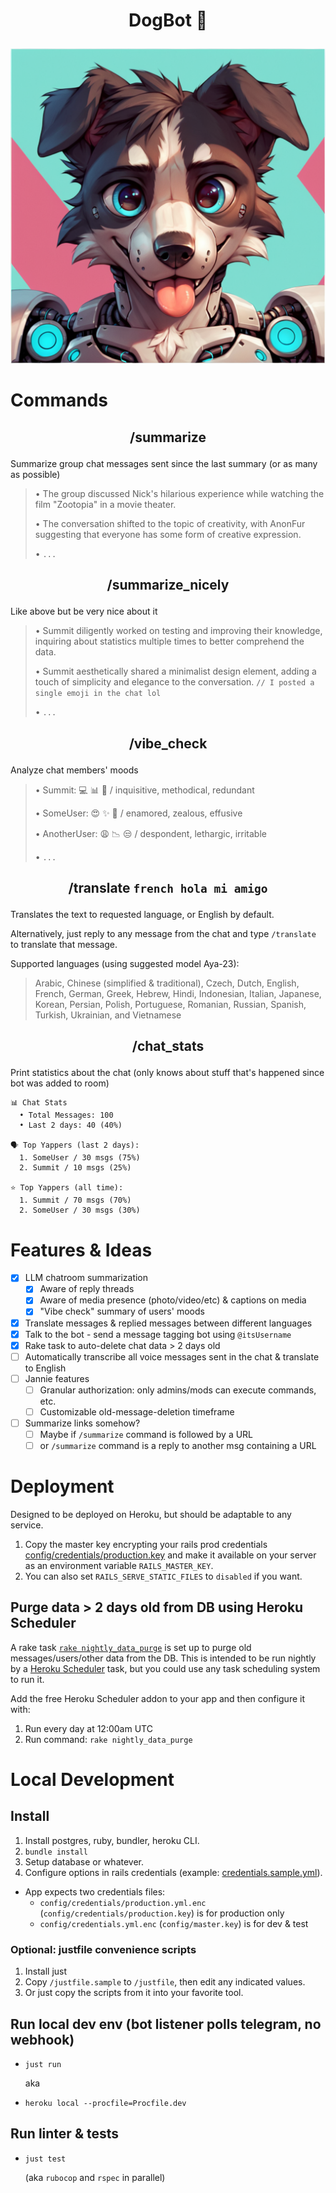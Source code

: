 # <p align="center">DogBot 🐶</p>

<p align="center"><img src="README-image.png" /></p>

# Commands
## <p align="center">/summarize</p>
Summarize group chat messages sent since the last summary (or as many as possible)

> • The group discussed Nick's hilarious experience while watching the film "Zootopia" in a movie theater.
>
> • The conversation shifted to the topic of creativity, with AnonFur suggesting that everyone has some form of creative expression.
>
> • `...`

## <p align="center">/summarize_nicely</p>
Like above but be very nice about it

> • Summit diligently worked on testing and improving
their knowledge, inquiring about statistics multiple times to better comprehend the data.
>
> • Summit aesthetically shared a minimalist design element, adding a touch of simplicity and elegance to the conversation. `// I posted a single emoji in the chat lol`
>
> • `...`

## <p align="center">/vibe_check</p>
Analyze chat members' moods

> • Summit: 💻 📊 🤖 / inquisitive, methodical, redundant
>
> • SomeUser: 😍 ✨ 💖 / enamored, zealous, effusive
>
> • AnotherUser: 😩 📉 😒 / despondent, lethargic, irritable
>
> • `...`

## <p align="center">/translate `french hola mi amigo`</p>
Translates the text to requested language, or English by default.

Alternatively, just reply to any message from the chat and type `/translate` to translate that message.

Supported languages (using suggested model Aya-23):

> Arabic, Chinese (simplified & traditional), Czech, Dutch, English, French, German, Greek, Hebrew, Hindi, Indonesian, Italian, Japanese, Korean, Persian, Polish, Portuguese, Romanian, Russian, Spanish, Turkish, Ukrainian, and Vietnamese

## <p align="center">/chat_stats</p>
Print statistics about the chat (only knows about stuff that's happened since bot was added to room)

```
📊 Chat Stats
  • Total Messages: 100
  • Last 2 days: 40 (40%)

🗣 Top Yappers (last 2 days):
  1. SomeUser / 30 msgs (75%)
  2. Summit / 10 msgs (25%)

⭐ Top Yappers (all time):
  1. Summit / 70 msgs (70%)
  2. SomeUser / 30 msgs (30%)
```

# Features & Ideas
- [x] LLM chatroom summarization
  - [x] Aware of reply threads
  - [x] Aware of media presence (photo/video/etc) & captions on media
  - [x] "Vibe check" summary of users' moods
- [x] Translate messages & replied messages between different languages
- [x] Talk to the bot - send a message tagging bot using `@itsUsername`
- [x] Rake task to auto-delete chat data > 2 days old
- [ ] Automatically transcribe all voice messages sent in the chat & translate to English
- [ ] Jannie features
  - [ ] Granular authorization: only admins/mods can execute commands, etc.
  - [ ] Customizable old-message-deletion timeframe
- [ ] Summarize links somehow?
  - [ ] Maybe if `/summarize` command is followed by a URL
  - [ ] or `/summarize` command is a reply to another msg containing a URL

# Deployment
Designed to be deployed on Heroku, but should be adaptable to any service.

1. Copy the master key encrypting your rails prod credentials [config/credentials/production.key](config/credentials/production.key) and make it available on your server as an environment variable `RAILS_MASTER_KEY`.
2. You can also set `RAILS_SERVE_STATIC_FILES` to `disabled` if you want.

## Purge data > 2 days old from DB using Heroku Scheduler
A rake task [`rake nightly_data_purge`](lib/tasks/nightly_data_purge.rake) is set up to purge old messages/users/other data from the DB. This is intended to be run nightly by a [Heroku Scheduler](https://devcenter.heroku.com/articles/scheduler) task, but you could use any task scheduling system to run it.

Add the free Heroku Scheduler addon to your app and then configure it with:
1. Run every day at 12:00am UTC
2. Run command: `rake nightly_data_purge`

# Local Development
## Install
1. Install postgres, ruby, bundler, heroku CLI.
2. `bundle install`
3. Setup database or whatever.
4. Configure options in rails credentials (example: [credentials.sample.yml](./config/credentials.sample.yml)).
  - App expects two credentials files:
    - `config/credentials/production.yml.enc` (`config/credentials/production.key`) is for production only
    - `config/credentials.yml.enc` (`config/master.key`) is for dev & test

### Optional: justfile convenience scripts
1. Install just
2. Copy `/justfile.sample` to `/justfile`, then edit any indicated values.
3. Or just copy the scripts from it into your favorite tool.

## Run local dev env (bot listener polls telegram, no webhook)
* `just run`

  aka

* `heroku local --procfile=Procfile.dev`

## Run linter & tests
* `just test`

  (aka `rubocop` and `rspec` in parallel)
